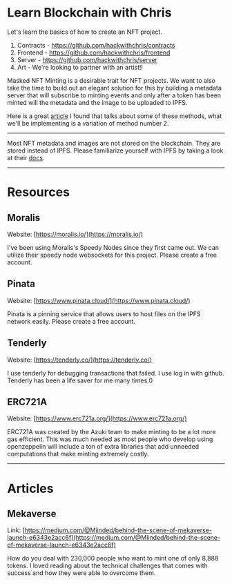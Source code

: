 # Learn Blockchain with Chris

Let's learn the basics of how to create an NFT project. 

1. Contracts - https://github.com/hackwithchris/contracts
2. Frontend - https://github.com/hackwithchris/frontend
3. Server - https://github.com/hackwithchris/server
4. Art - We're looking to partner with an artist!! 

Masked NFT Minting is a desirable trait for NFT projects. We want to also take the time to build out an elegant solution for this by building a metadata server that will subscribe to minting events and only after a token has been minted will the metadata and the image to be uploaded to IPFS. 

Here is a great [article](https://medium.com/coinmonks/methods-for-nft-masked-minting-ddd05dceed32) I found that talks about some of these methods, what we'll be implementing is a variation of method number 2.

---

Most NFT metadata and images are not stored on the blockchain. They are stored instead of IPFS. Please familiarize yourself with IPFS by taking a look at their [docs](https://medium.com/coinmonks/methods-for-nft-masked-minting-ddd05dceed32).

---

# Resources

## Moralis

Website: [https://moralis.io/](https://moralis.io/)

I've been using Moralis's Speedy Nodes since they first came out. We can utilize their speedy node websockets for this project. Please create a free account.

## Pinata

Website: [https://www.pinata.cloud/](https://www.pinata.cloud/)

Pinata is a pinning service that allows users to host files on the IPFS network easily. Please create a free account.

## Tenderly 

Website: [https://tenderly.co/](https://tenderly.co/)

I use tenderly for debugging transactions that failed. I use log in with github. Tenderly has been a life saver for me many times.0

## ERC721A

Website: [https://www.erc721a.org/](https://www.erc721a.org/)

ERC721A was created by the Azuki team to make minting to be a lot more gas efficient. This was much needed as most people who develop using openzeppelin will include a ton of extra libraries that add unneeded computations that make minting extremely costly.

---

# Articles

## Mekaverse

Link: [https://medium.com/@Miinded/behind-the-scene-of-mekaverse-launch-e6343e2acc6f](https://medium.com/@Miinded/behind-the-scene-of-mekaverse-launch-e6343e2acc6f)

How do you deal with 230,000 people who want to mint one of only 8,888 tokens. I loved reading about the technical challenges that comes with success and how they were able to overcome them.
